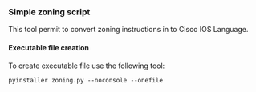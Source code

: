 ### Simple zoning script

This tool permit to convert zoning instructions in to Cisco IOS Language.
#### Executable file creation

To create executable file use the following tool: 

```
pyinstaller zoning.py --noconsole --onefile
```